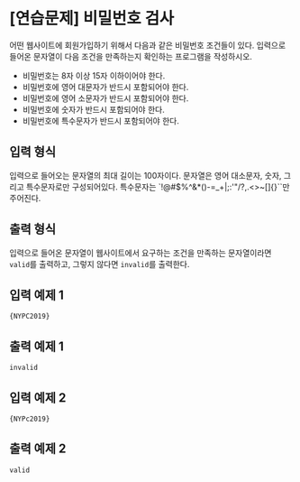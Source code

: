# [연습문제] 비밀번호 검사

어떤 웹사이트에 회원가입하기 위해서 다음과 같은 비밀번호 조건들이 있다. 입력으로 들어온 문자열이 다음 조건을 만족하는지 확인하는 프로그램을 작성하시오.

- 비밀번호는 8자 이상 15자 이하이어야 한다.
- 비밀번호에 영어 대문자가 반드시 포함되어야 한다.
- 비밀번호에 영어 소문자가 반드시 포함되어야 한다.
- 비밀번호에 숫자가 반드시 포함되어야 한다.
- 비밀번호에 특수문자가 반드시 포함되어야 한다.

## 입력 형식

입력으로 들어오는 문자열의 최대 길이는 100자이다. 문자열은 영어 대소문자, 숫자, 그리고 특수문자로만 구성되어있다. 특수문자는 `!@#$%^&*()-=_+\|;:'"/?,.<>~[]{}``만 주어진다.

## 출력 형식

입력으로 들어온 문자열이 웹사이트에서 요구하는 조건을 만족하는 문자열이라면 `valid`를 출력하고, 그렇지 않다면 `invalid`를 출력한다.

## 입력 예제 1

```
{NYPC2019}
```

## 출력 예제 1

```
invalid
```

## 입력 예제 2

```
{NYPc2019}
```

## 출력 예제 2

```
valid
```

